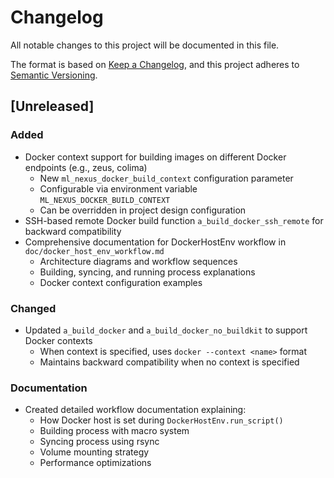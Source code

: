 # Changelog

All notable changes to this project will be documented in this file.

The format is based on [Keep a Changelog](https://keepachangelog.com/en/1.0.0/),
and this project adheres to [Semantic Versioning](https://semver.org/spec/v2.0.0.html).

## [Unreleased]

### Added
- Docker context support for building images on different Docker endpoints (e.g., zeus, colima)
  - New `ml_nexus_docker_build_context` configuration parameter
  - Configurable via environment variable `ML_NEXUS_DOCKER_BUILD_CONTEXT`
  - Can be overridden in project design configuration
- SSH-based remote Docker build function `a_build_docker_ssh_remote` for backward compatibility
- Comprehensive documentation for DockerHostEnv workflow in `doc/docker_host_env_workflow.md`
  - Architecture diagrams and workflow sequences
  - Building, syncing, and running process explanations
  - Docker context configuration examples

### Changed
- Updated `a_build_docker` and `a_build_docker_no_buildkit` to support Docker contexts
  - When context is specified, uses `docker --context <name>` format
  - Maintains backward compatibility when no context is specified

### Documentation
- Created detailed workflow documentation explaining:
  - How Docker host is set during `DockerHostEnv.run_script()`
  - Building process with macro system
  - Syncing process using rsync
  - Volume mounting strategy
  - Performance optimizations